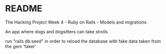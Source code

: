# README

The Hacking Project Week 4 - Ruby on Rails - Models and migrations

An app where dogs and dogsitters can take strolls

run "rails db:seed" in order to reload the database with fake data taken from the gem 'faker'
